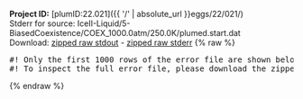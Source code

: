 **Project ID:** [plumID:22.021]({{ '/' | absolute_url }}eggs/22/021/)  
Stderr for source:  IceII-Liquid/5-BiasedCoexistence/COEX_1000.0atm/250.0K/plumed.start.dat   
Download: [zipped raw stdout](plumed.start.dat.plumed.stdout.txt.zip) - [zipped raw stderr](plumed.start.dat.plumed.stderr.txt.zip) 
{% raw %}
<pre>
#! Only the first 1000 rows of the error file are shown below
#! To inspect the full error file, please download the zipped raw stderr file above
</pre>
{% endraw %}
